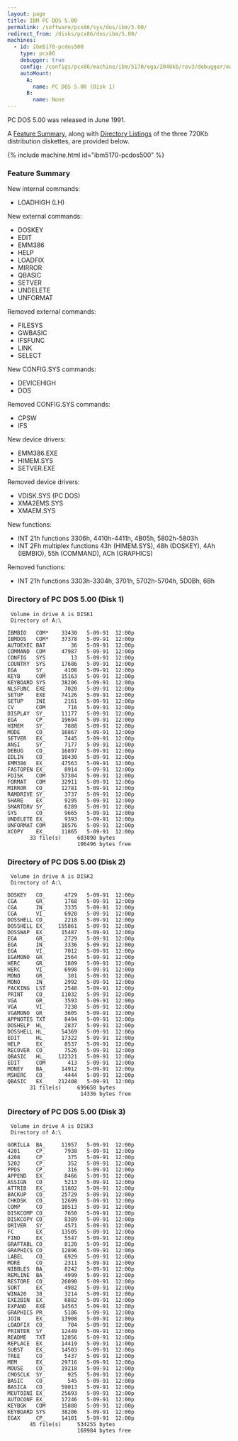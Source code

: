```yaml
---
layout: page
title: IBM PC DOS 5.00
permalink: /software/pcx86/sys/dos/ibm/5.00/
redirect_from: /disks/pcx86/dos/ibm/5.00/
machines:
  - id: ibm5170-pcdos500
    type: pcx86
    debugger: true
    config: /configs/pcx86/machine/ibm/5170/ega/2048kb/rev3/debugger/machine.xml
    autoMount:
      A:
        name: PC DOS 5.00 (Disk 1)
      B:
        name: None
---
```


PC DOS 5.00 was released in June 1991.

A [Feature Summary](#feature-summary), along with [Directory Listings](#directory-of-pc-dos-500-disk-1) of the three
720Kb distribution diskettes, are provided below.

{% include machine.html id="ibm5170-pcdos500" %}

### Feature Summary

New internal commands:

- LOADHIGH (LH)

New external commands:

- DOSKEY
- EDIT
- EMM386
- HELP
- LOADFIX
- MIRROR
- QBASIC
- SETVER
- UNDELETE
- UNFORMAT

Removed external commands:

- FILESYS
- GWBASIC
- IFSFUNC
- LINK
- SELECT

New CONFIG.SYS commands:

- DEVICEHIGH
- DOS

Removed CONFIG.SYS commands:

- CPSW
- IFS

New device drivers:

- EMM386.EXE
- HIMEM.SYS
- SETVER.EXE

Removed device drivers:

- VDISK.SYS (PC DOS)
- XMA2EMS.SYS
- XMAEM.SYS

New functions:

- INT 21h functions 3306h, 4410h-4411h, 4B05h, 5802h-5803h
- INT 2Fh multiplex functions 43h (HIMEM.SYS), 48h (DOSKEY), 4Ah (IBMBIO), 55h (COMMAND), ACh (GRAPHICS)

Removed functions:

- INT 21h functions 3303h-3304h, 3701h, 5702h-5704h, 5D0Bh, 6Bh

### Directory of PC DOS 5.00 (Disk 1)

     Volume in drive A is DISK1
     Directory of A:\

    IBMBIO   COM*    33430   5-09-91  12:00p
    IBMDOS   COM*    37378   5-09-91  12:00p
    AUTOEXEC BAT        36   5-09-91  12:00p
    COMMAND  COM     47987   5-09-91  12:00p
    CONFIG   SYS        13   5-09-91  12:00p
    COUNTRY  SYS     17686   5-09-91  12:00p
    EGA      SY_      4108   5-09-91  12:00p
    KEYB     COM     15163   5-09-91  12:00p
    KEYBOARD SYS     38206   5-09-91  12:00p
    NLSFUNC  EXE      7020   5-09-91  12:00p
    SETUP    EXE     74126   5-09-91  12:00p
    SETUP    INI      2161   5-09-91  12:00p
    CV       COM       716   5-09-91  12:00p
    DISPLAY  SY_     11177   5-09-91  12:00p
    EGA      CP_     19694   5-09-91  12:00p
    HIMEM    SY_      7888   5-09-91  12:00p
    MODE     CO_     16867   5-09-91  12:00p
    SETVER   EX_      7445   5-09-91  12:00p
    ANSI     SY_      7177   5-09-91  12:00p
    DEBUG    CO_     16897   5-09-91  12:00p
    EDLIN    CO_     10430   5-09-91  12:00p
    EMM386   EX_     47563   5-09-91  12:00p
    FASTOPEN EX_      8914   5-09-91  12:00p
    FDISK    COM     57304   5-09-91  12:00p
    FORMAT   COM     32911   5-09-91  12:00p
    MIRROR   CO_     12781   5-09-91  12:00p
    RAMDRIVE SY_      3737   5-09-91  12:00p
    SHARE    EX_      9295   5-09-91  12:00p
    SMARTDRV SY_      6289   5-09-91  12:00p
    SYS      CO_      9665   5-09-91  12:00p
    UNDELETE EX_      9393   5-09-91  12:00p
    UNFORMAT COM     18576   5-09-91  12:00p
    XCOPY    EX_     11865   5-09-91  12:00p
           33 file(s)     603898 bytes
                          106496 bytes free

### Directory of PC DOS 5.00 (Disk 2)

     Volume in drive A is DISK2
     Directory of A:\

    DOSKEY   CO_      4729   5-09-91  12:00p
    CGA      GR_      1768   5-09-91  12:00p
    CGA      IN_      3335   5-09-91  12:00p
    CGA      VI_      6920   5-09-91  12:00p
    DOSSHELL CO_      2218   5-09-91  12:00p
    DOSSHELL EX_    155861   5-09-91  12:00p
    DOSSWAP  EX_     15487   5-09-91  12:00p
    EGA      GR_      2729   5-09-91  12:00p
    EGA      IN_      3336   5-09-91  12:00p
    EGA      VI_      7012   5-09-91  12:00p
    EGAMONO  GR_      2564   5-09-91  12:00p
    HERC     GR_      1809   5-09-91  12:00p
    HERC     VI_      6998   5-09-91  12:00p
    MONO     GR_       301   5-09-91  12:00p
    MONO     IN_      2992   5-09-91  12:00p
    PACKING  LST      2548   5-09-91  12:00p
    PRINT    CO_     11032   5-09-91  12:00p
    VGA      GR_      3593   5-09-91  12:00p
    VGA      VI_      7238   5-09-91  12:00p
    VGAMONO  GR_      3605   5-09-91  12:00p
    APPNOTES TXT      8494   5-09-91  12:00p
    DOSHELP  HL_      2837   5-09-91  12:00p
    DOSSHELL HL_     54369   5-09-91  12:00p
    EDIT     HL_     17322   5-09-91  12:00p
    HELP     EX_      8537   5-09-91  12:00p
    RECOVER  CO_      7526   5-09-91  12:00p
    QBASIC   HL_    122321   5-09-91  12:00p
    EDIT     COM       413   5-09-91  12:00p
    MONEY    BA_     14912   5-09-91  12:00p
    MSHERC   CO_      4444   5-09-91  12:00p
    QBASIC   EX_    212408   5-09-91  12:00p
           31 file(s)     699658 bytes
                           14336 bytes free

### Directory of PC DOS 5.00 (Disk 3)

     Volume in drive A is DISK3
     Directory of A:\

    GORILLA  BA_     11957   5-09-91  12:00p
    4201     CP_      7938   5-09-91  12:00p
    4208     CP_       375   5-09-91  12:00p
    5202     CP_       352   5-09-91  12:00p
    PPDS     CP_       316   5-09-91  12:00p
    APPEND   EX_      8466   5-09-91  12:00p
    ASSIGN   CO_      5213   5-09-91  12:00p
    ATTRIB   EX_     11802   5-09-91  12:00p
    BACKUP   CO_     25729   5-09-91  12:00p
    CHKDSK   CO_     12699   5-09-91  12:00p
    COMP     CO_     10513   5-09-91  12:00p
    DISKCOMP CO_      7650   5-09-91  12:00p
    DISKCOPY CO_      8389   5-09-91  12:00p
    DRIVER   SY_      4571   5-09-91  12:00p
    FC       EX_     13505   5-09-91  12:00p
    FIND     EX_      5547   5-09-91  12:00p
    GRAFTABL CO_      8120   5-09-91  12:00p
    GRAPHICS CO_     12896   5-09-91  12:00p
    LABEL    CO_      6929   5-09-91  12:00p
    MORE     CO_      2311   5-09-91  12:00p
    NIBBLES  BA_      8242   5-09-91  12:00p
    REMLINE  BA_      4999   5-09-91  12:00p
    RESTORE  CO_     26090   5-09-91  12:00p
    SORT     EX_      4982   5-09-91  12:00p
    WINA20   38_      3214   5-09-91  12:00p
    EXE2BIN  EX_      6882   5-09-91  12:00p
    EXPAND   EXE     14563   5-09-91  12:00p
    GRAPHICS PR_      5186   5-09-91  12:00p
    JOIN     EX_     13908   5-09-91  12:00p
    LOADFIX  CO_       704   5-09-91  12:00p
    PRINTER  SY_     12449   5-09-91  12:00p
    README   TXT     12856   5-09-91  12:00p
    REPLACE  EX_     14419   5-09-91  12:00p
    SUBST    EX_     14503   5-09-91  12:00p
    TREE     CO_      5437   5-09-91  12:00p
    MEM      EX_     29716   5-09-91  12:00p
    MOUSE    CO_     19218   5-09-91  12:00p
    CMOSCLK  SY_       925   5-09-91  12:00p
    BASIC    CO_       545   5-09-91  12:00p
    BASICA   CO_     59013   5-09-91  12:00p
    MEUTOINI EX_     25693   5-09-91  12:00p
    AUTOCONF EX_     17246   5-09-91  12:00p
    KEYBGK   COM     15880   5-09-91  12:00p
    KEYBOARD SYS     38206   5-09-91  12:00p
    EGAX     CP_     14101   5-09-91  12:00p
           45 file(s)     534255 bytes
                          169984 bytes free

